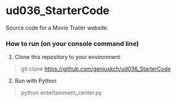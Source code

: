 # ud036_StarterCode

Source code for a Movie Trailer website.

### How to run (on your console command line) 

1. Clone this repository to your environment
> git clone https://github.com/geniuskch/ud036_StarterCode

2. Run with Python
> python entertainment_center.py


